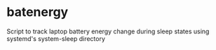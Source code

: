 # batenergy
Script to track laptop battery energy change during sleep states using systemd's system-sleep directory
